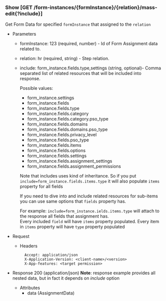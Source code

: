 ### Show [GET /form-instances/{formInstance}/{relation}/mass-edit{?include}]

Get Form Data for specified `formInstance` that assigned to the `relation`

+ Parameters
    + formInstance: 123 (required, number) - Id of Form Assignment data related to.
    + relation: hr (required, string) - Step relation.
    + include: form_instance.fields.type,settings (string, optional)- Comma separated list of related resources that will be included into response.
        
        Possible values:
        + form_instance.settings
        + form_instance.fields
        + form_instance.fields.type
        + form_instance.fields.category
        + form_instance.fields.category.pso_type
        + form_instance.fields.domains
        + form_instance.fields.domains.pso_type
        + form_instance.fields.privacy_level
        + form_instance.fields.pso_type
        + form_instance.fields.items
        + form_instance.fields.options
        + form_instance.fields.settings
        + form_instance.fields.assignment_settings
        + form_instance.fields.assignment_permissions 
        
        Note that includes uses kind of inheritance. So if you put `include=form_instance.fields.items.type` 
        it will also populate `items` property for all fields
        
        If you need to dive into and include related resources for sub-items you can use same options that `fields` property has. 
        
        For example: `include=form_instance.ields.items.type` will attach to the response all fields that assignment has.         
        Every included `field` will have `items` property populated. Every item in `items` property will have `type` 
        property populated
        

+ Request
    + Headers
    
            Accept: application/json
            X-Application-Version: <client-name>/<version>
            X-App-features: <target permission>

+ Response 200 (application/json)
    **Note**: response example provides all nested data, but in fact it depends on *include* option
    + Attributes
        + data (AssignmentData)

<!-- include(../error_responses.md) -->
